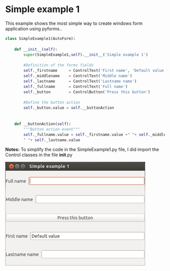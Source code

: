 # Simple example 1

This example shows the most simple way to create windows form application using pyforms..


```python
class SimpleExample1(AutoForm):
	
	def __init__(self):
		super(SimpleExample1,self).__init__('Simple example 1')

		#Definition of the forms fields
		self._firstname 	= ControlText('First name', 'Default value')
		self._middlename 	= ControlText('Middle name')
		self._lastname 		= ControlText('Lastname name')
		self._fullname 		= ControlText('Full name')
		self._button 		= ControlButton('Press this button')

		#Define the button action
		self._button.value = self.__buttonAction


	def __buttonAction(self):
		"""Button action event"""
		self._fullname.value = self._firstname.value +" "+ self._middlename.value + \
		" "+ self._lastname.value
```



**Notes:**
To simplify the code in the SimpleExample1.py file, I did import the Control classes in the file __init__.py




![Simple example 1](screenshot.png?raw=true "Screen")
